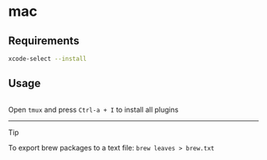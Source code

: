 # mac

## Requirements

```bash
xcode-select --install
```

## Usage

```bash

```

Open `tmux` and press `Ctrl-a + I` to install all plugins

---

> [!TIP]
> To export brew packages to a text file: `brew leaves > brew.txt`
